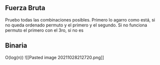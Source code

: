 ## Fuerza Bruta
Pruebo todas las combinaciones posibles. Primero lo agarro como está, si no queda ordenado permuto y el primero y el segundo. Si no funciona permuto el primero con el 3ro, si no es
## Binaria
O(log(n))
![[Pasted image 20211028212720.png]]